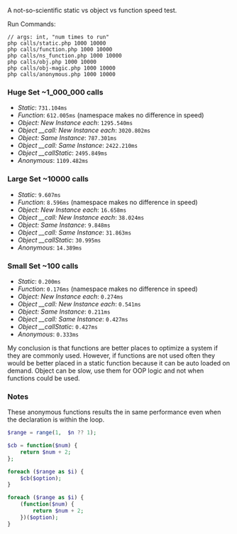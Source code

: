 A not-so-scientific static vs object vs function speed test.

Run Commands:

```
// args: int, "num times to run"
php calls/static.php 1000 10000
php calls/function.php 1000 10000
php calls/ns_function.php 1000 10000
php calls/obj.php 1000 10000
php calls/obj-magic.php 1000 10000
php calls/anonymous.php 1000 10000
```

### Huge Set ~1_000_000 calls

- *Static*: `731.104ms`
- *Function*: `612.005ms` (namespace makes no difference in speed)
- *Object: New Instance each*: `1295.540ms`
- *Object __call: New Instance each*: `3020.802ms`
- *Object: Same Instance*: `787.301ms`
- *Object __call: Same Instance*: `2422.210ms`
- *Object __callStatic*: `2495.849ms`
- *Anonymous*: `1109.482ms`

### Large Set ~10000 calls

- *Static*: `9.607ms`
- *Function*: `8.596ms` (namespace makes no difference in speed)
- *Object: New Instance each*: `16.658ms`
- *Object __call: New Instance each*: `38.024ms`
- *Object: Same Instance*: `9.848ms`
- *Object __call: Same Instance*: `31.863ms`
- *Object __callStatic*: `30.995ms`
- *Anonymous*: `14.389ms`

### Small Set ~100 calls

- *Static*: `0.200ms`
- *Function*: `0.176ms` (namespace makes no difference in speed)
- *Object: New Instance each*: `0.274ms`
- *Object __call: New Instance each*: `0.541ms`
- *Object: Same Instance*: `0.211ms`
- *Object __call: Same Instance*: `0.427ms`
- *Object __callStatic*: `0.427ms`
- *Anonymous*: `0.333ms`

My conclusion is that functions are better places to optimize a system if they are commonly used. However, if functions are not used often they would be better placed in a static function because it can be auto loaded on demand. Object can be slow, use them for OOP logic and not when functions could be used.

### Notes

These anonymous functions results the in same performance even when the declaration is within the loop.

```php
$range = range(1,  $n ?? 1);

$cb = function($num) {
    return $num + 2;
};

foreach ($range as $i) {
    $cb($option);
}

foreach ($range as $i) {
    (function($num) {
        return $num + 2;
    })($option);
}
```